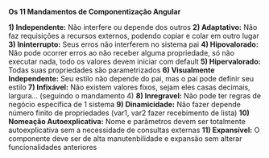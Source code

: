 **Os 11 Mandamentos de Componentização Angular**

**1) Independente:** Não interfere ou depende dos outros 
**2) Adaptativo:** Não faz requisições a recursos externos, podendo copiar e colar em outro lugar
**3) Ininterrupto:** Seus erros não interferem no sistema pai 
**4) Hipovalorado:** Não pode ocorrer erros ao não receber alguma propriedade, só não executar nada, todo os valores devem iniciar com default
**5) Hipervalorado:** Todas suas propriedades são parametrizados 
**6) Visualmente Independente:** Seu estilo não depende do pai, mas o pai pode definir seu estilo
**7) Infixável:** Não existem valores fixos, sejam eles casas decimais, largura... (seguindo o mandamento 4)
**8) Inregravel:** Não pode ter regras de negócio específica de 1 sistema 
**9) Dinamicidade:** Não fazer depende número finito de propriedades (var1, var2 fazer recebimento de lista)
**10) Nomeação Autoexplicativa:** Nome e parâmetros devem ser totalmente autoexplicativa sem a necessidade de consultas externas 
**11) Expansível:** O componente deve ser de alta manutenbilidade e expansão sem alterar funcionalidades anteriores
